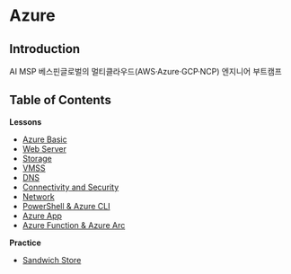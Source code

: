 # Azure

## Introduction
AI MSP 베스핀글로벌의 멀티클라우드(AWS·Azure·GCP·NCP) 엔지니어 부트캠프 

## Table of Contents

**Lessons**

- [Azure Basic](https://www.notion.so/Azure-25c5cf967b1b800eae46ee1a8158f2fa?source=copy_link)
- [Web Server](https://www.notion.so/Web-App-25d5cf967b1b80e986c1ff44e39ac392?source=copy_link)
- [Storage](https://www.notion.so/Storage-25e5cf967b1b80dfa454ecb0c2e91a7b?source=copy_link)
- [VMSS](https://www.notion.so/VMSS-25e5cf967b1b802e9a14c66cfcac0b12?source=copy_link)
- [DNS](https://www.notion.so/DNS-2615cf967b1b80eaa05cf4152e4b5703?source=copy_link)
- [Connectivity and Security](https://www.notion.so/Connectivity-and-Security-2615cf967b1b803698dcccbc2b67ea70?source=copy_link)
- [Network](https://www.notion.so/Network-2625cf967b1b803fbe1bf4428e62ea3f?source=copy_link)
- [PowerShell & Azure CLI](https://www.notion.so/Azure-CLI-2635cf967b1b80bdb971d6233636e961?source=copy_link)
- [Azure App](https://www.notion.so/Azure-App-2645cf967b1b80f482c1fc3c08844724?source=copy_link)
- [Azure Function & Azure Arc](https://www.notion.so/Azure-Function-2685cf967b1b8071a8e8c8c343b0d569?source=copy_link)

**Practice**

- [Sandwich Store](https://github.com/lo2p/learn-azure/tree/main/practices)